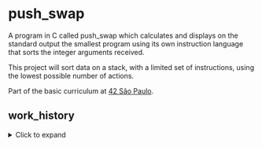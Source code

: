 # push_swap
A program in C called push_swap which calculates and displays on the standard output the smallest program using its own instruction language that sorts the integer arguments received.

This project will sort data on a stack, with a limited set of instructions, using the lowest possible number of actions.

Part of the basic curriculum at <a href='http://42sp.org.br'> 42 São Paulo</a>.

## work_history

<details>
  <summary>Click to expand </summary>

  **06/06/2021** - I set up the project structure and Makefile. It doesn't do anything right now, except for compiling, asking for an input, and reading your input back to you. Gotta start somewhere.
